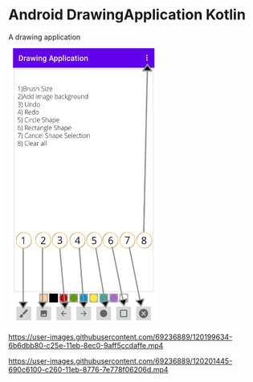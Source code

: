 # Android DrawingApplication Kotlin
A drawing application

<img src="app/src/main/res/drawable/image_help.png" width="300" height="550">

https://user-images.githubusercontent.com/69236889/120199634-6b6dbb80-c25e-11eb-8ec0-9aff5ccdaffe.mp4

https://user-images.githubusercontent.com/69236889/120201445-690c6100-c260-11eb-8776-7e778f06206d.mp4
